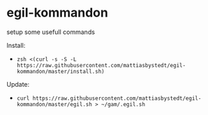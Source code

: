 # egil-kommandon
setup some usefull commands

Install:
- `zsh <(curl -s -S -L https://raw.githubusercontent.com/mattiasbystedt/egil-kommandon/master/install.sh)`

Update:
- `curl https://raw.githubusercontent.com/mattiasbystedt/egil-kommandon/master/egil.sh > ~/gam/.egil.sh`
